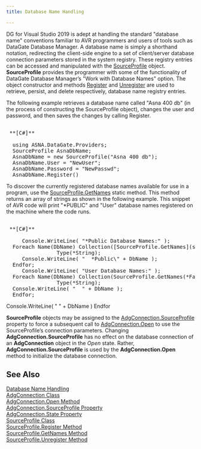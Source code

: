 ```yaml
---
title: Database Name Handling

---
```


DG for Visual Studio 2019 is adept at handling the standard "database name" conventions familiar to AVR programmers and users of tools such as DataGate Database Manager. A database name is simply a shorthand notation, redirecting the client-side engine to a set of client/server database connection parameters stored in the system registry. These registry entries can be accessed and manipulated with the [ SourceProfile](source-profile-class.html) object. **SourceProfile** provides the programmer with some of the functionality of DataGate Database Manager’s "Work with Database Names" option. The object constructor and methods [ Register](source-profile-class-register-method.html) and [Unregister](source-profile-class-unregister-method.html) are used to retrieve, persist, and delete respectively, database name registry entries.

The following example retrieves a database name called "Asna 400 db" (in the process of constructing the SourceProfile object), changes the user and password, and then saves the changes by calling Register. 
<pre>
        <span class="lang">
 **[C#]** 
        </span>
  using ASNA.DataGate.Providers;
  SourceProfile AsnaDbName;
  AsnaDbName = new SourceProfile("Asna 400 db");
  AsnaDbName.User = "NewUser";
  AsnaDbName.Password = "NewPasswd";
  AsnaDbName.Register()</pre>

To discover the currently registered database names available for use in a program, use the [SourceProfile.GetNames](source-profile-class-get-names-method.html) static method. This method returns an array of strings as shown in the following example. This snippet of AVR code will print "*PUBLIC" and "User" database names registered on the machine where the code runs. 
<pre>
        <span class="lang">
 **[C#]** 
        </span>
     Console.WriteLine( "*Public Database Names:" );
  Foreach Name(DbName) Collection([SourceProfile.GetNames](source-profile-class-get-names-method.html)(*True)) 
				Type(*String);
     Console.WriteLine( "  *Public\" + DbName );
  Endfor;
     Console.WriteLine( "User Database Names:" );
  Foreach Name(DbName) Collection(SourceProfile.GetNames(*False)) 
				Type(*String);
  Console.WriteLine( "  " + DbName );
  Endfor;</pre>

Console.WriteLine( " " + DbName ) Endfor <p> **SourceProfile** objects may be assigned to the [ AdgConnection.SourceProfile](adg-connection-class-source-profile-property.html) property to force a subsequent call to [ AdgConnection.Open](adg-connection-class-open-method.html) to use the SourceProfile’s connection parameters. Changing **AdgConnection.SourceProfile** has no effect on the database connection of an **AdgConnection** object in the *Open* state. Rather, **AdgConnection.SourceProfile** is used by the **AdgConnection.Open** method to initialize the database connection. 
## See Also

[Database Name Handling](database-name-handling.html)<br />[AdgConnection Class](adg-connection-class.html)<br />[AdgConnection.Open Method](adg-connection-class-open-method.html)<br />[AdgConnection.SourceProfile 
					Property](adg-connection-class-source-profile-property.html)<br />[AdgConnection.State Property](adg-connection-class-state-property.html)<br />[SourceProfile Class](source-profile-class.html)<br />[SourceProfile.Register 
					Method](source-profile-class-register-method.html)<br />[SourceProfile.GetNames 
					Method](source-profile-class-get-names-method.html)<br />[SourceProfile.Unregister 
					Method](source-profile-class-unregister-method.html)

